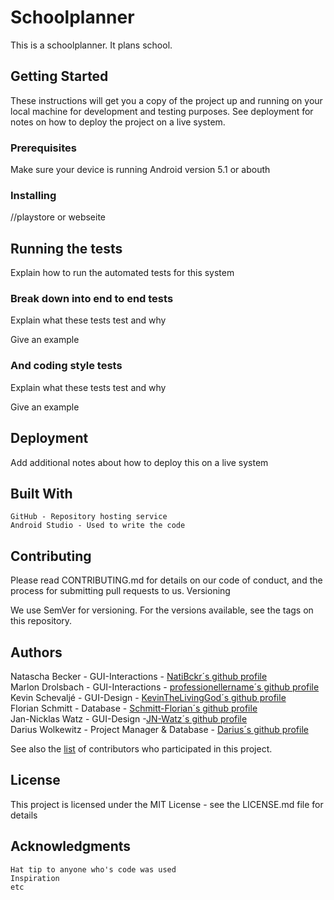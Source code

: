 # Schoolplanner

This is a schoolplanner. It plans school.
## Getting Started

These instructions will get you a copy of the project up and running on your local machine for development and testing purposes. See deployment for notes on how to deploy the project on a live system.
### Prerequisites

Make sure your device is running Android version 5.1 or abouth

### Installing

//playstore or webseite
## Running the tests

Explain how to run the automated tests for this system
### Break down into end to end tests

Explain what these tests test and why

Give an example

### And coding style tests

Explain what these tests test and why

Give an example

## Deployment

Add additional notes about how to deploy this on a live system
## Built With

    GitHub - Repository hosting service
    Android Studio - Used to write the code

## Contributing

Please read CONTRIBUTING.md for details on our code of conduct, and the process for submitting pull requests to us.
Versioning

We use SemVer for versioning. For the versions available, see the tags on this repository.
## Authors

Natascha Becker - GUI-Interactions - [NatiBckr´s github profile](https://github.com/NatiBckr)  
Marlon Drolsbach - GUI-Interactions - [professionellername´s github profile](https://github.com/professionellername)  
Kevin Schevaljé - GUI-Design - [KevinTheLivingGod´s github profile](https://github.com/KevinTheLivingGod)  
Florian Schmitt - Database - [Schmitt-Florian´s github profile](https://github.com/Schmitt-Florian)  
Jan-Nicklas Watz - GUI-Design -[JN-Watz´s github profile](https://github.com/JN-Watz)  
Darius Wolkewitz - Project Manager & Database - [Darius´s github profile](https://github.com/DWolkewitz)  

See also the [list](https://github.com/NatiBckr/SchoolPlanner/graphs/contributors) of contributors who participated in this project.
## License

This project is licensed under the MIT License - see the LICENSE.md file for details
## Acknowledgments

    Hat tip to anyone who's code was used
    Inspiration
    etc
